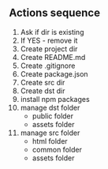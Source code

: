 ## Actions sequence
1. Ask if dir is existing
1. If YES - remove it
1. Create project dir
1. Create README.md
1. Create .gitignore
1. Create package.json
1. Create src dir
1. Create dst dir
1. install npm packages
1. manage dst folder
    * public folder
    * assets folder
1. manage src folder
    * html folder
    * common folder
    * assets folder
